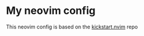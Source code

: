 # My neovim config

This neovim config is based on the [kickstart.nvim](https://github.com/nvim-lua/kickstart.nvim) repo
